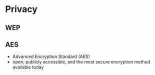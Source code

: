# Privacy

## WEP

## AES
- Advanced Encryption Standard (AES)
- open, publicly accessible, and the most secure encryption method available today